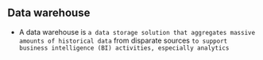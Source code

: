 ## Data warehouse

- A data warehouse is `a data storage solution that aggregates massive amounts of historical data` from disparate sources `to support business intelligence (BI) activities, especially analytics`
